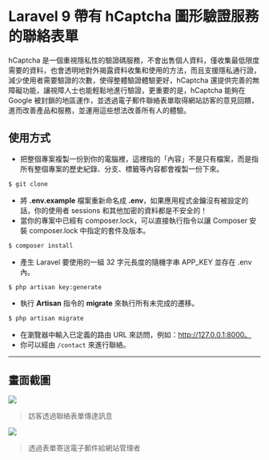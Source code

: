 # Laravel 9 帶有 hCaptcha 圖形驗證服務的聯絡表單

hCaptcha 是一個重視隱私性的驗證碼服務，不會出售個人資料，僅收集最低限度需要的資料，也會透明地對外揭露資料收集和使用的方法，而且支援隱私通行證，減少使用者需要驗證的次數，使得整體驗證體驗更好，hCaptcha 還提供完善的無障礙功能，讓視障人士也能輕鬆地進行驗證，更重要的是，hCaptcha 能夠在 Google 被封鎖的地區運作，並透過電子郵件聯絡表單取得網站訪客的意見回饋，進而改善產品和服務，並運用這些想法改善所有人的體驗。 

## 使用方式
- 把整個專案複製一份到你的電腦裡，這裡指的「內容」不是只有檔案，而是指所有整個專案的歷史紀錄、分支、標籤等內容都會複製一份下來。
```sh
$ git clone
```
- 將 __.env.example__ 檔案重新命名成 __.env__，如果應用程式金鑰沒有被設定的話，你的使用者 sessions 和其他加密的資料都是不安全的！
- 當你的專案中已經有 composer.lock，可以直接執行指令以讓 Composer 安裝 composer.lock 中指定的套件及版本。
```sh
$ composer install
```
- 產生 Laravel 要使用的一組 32 字元長度的隨機字串 APP_KEY 並存在 .env 內。
```sh
$ php artisan key:generate
```
- 執行 __Artisan__ 指令的 __migrate__ 來執行所有未完成的遷移。
```sh
$ php artisan migrate
```
- 在瀏覽器中輸入已定義的路由 URL 來訪問，例如：http://127.0.0.1:8000。
- 你可以經由 `/contact` 來進行聯絡。

----

## 畫面截圖
![](https://i.imgur.com/yGCWCyr.png)
> 訪客透過聯絡表單傳達訊息

![](https://i.imgur.com/wasnQtn.png)
> 透過表單寄送電子郵件給網站管理者